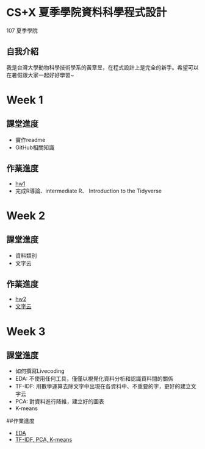 # CS+X 夏季學院資料科學程式設計
 107 夏季學院

## 自我介紹
 我是台灣大學動物科學技術學系的黃章昱，在程式設計上是完全的新手。希望可以在暑假跟大家一起好好學習~

# Week 1
## 課堂進度
* 實作readme
* GitHub相關知識

## 作業進度
   - [hw1](https://jack2012aa.github.io/CSX-R-project/week1/hw1.html)
   - 完成R導論、intermediate R、 Introduction to the Tidyverse

# Week 2
## 課堂進度
* 資料類別
* 文字云

## 作業進度
   - [hw2](https://jack2012aa.github.io/CSX-R-project/week2/hw2.html)
   - [文字云](https://jack2012aa.github.io/CSX-R-project/week2/文字云.html)

# Week 3
## 課堂進度
* 如何撰寫Livecoding
* EDA: 不使用任何工具，僅僅以視覺化資料分析和認識資料間的關係
* TF-IDF: 用數學運算去除文字中出現在各資料中、不重要的字，更好的建立文字云
* PCA: 對資料進行降維，建立好的圖表
* K-means

##作業進度
  - [EDA](https://jack2012aa.github.io/CSX-R-project/week3/Live_coding)
  - [TF-IDF, PCA, K-means](https://jack2012aa.github.io/CSX-R-project/week3/TF-IDF,_PCA,_K-means)